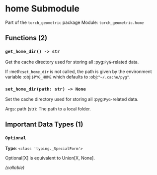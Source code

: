 # home Submodule

Part of the `torch_geometric` package
Module: `torch_geometric.home`

## Functions (2)

### `get_home_dir() -> str`

Get the cache directory used for storing all :pyg:`PyG`-related data.

If :meth:`set_home_dir` is not called, the path is given by the environment
variable :obj:`$PYG_HOME` which defaults to :obj:`"~/.cache/pyg"`.

### `set_home_dir(path: str) -> None`

Set the cache directory used for storing all :pyg:`PyG`-related data.

Args:
    path (str): The path to a local folder.

## Important Data Types (1)

### `Optional`
**Type**: `<class 'typing._SpecialForm'>`

Optional[X] is equivalent to Union[X, None].

*(callable)*
